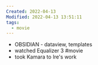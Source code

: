 ```yaml
---
Created: 2022-04-13
Modified: 2022-04-13 13:51:11
tags:
  - movie
---
```

- OBSIDIAN - dataview, templates
- watched Equalizer 3 #movie 
- took Kamara to Ire's work